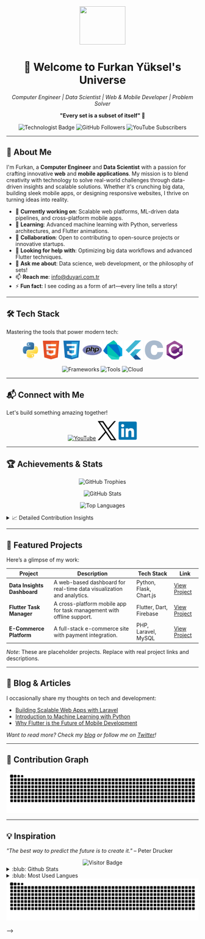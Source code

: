 <div align="center">
  <img src="https://media.giphy.com/media/v1.Y2lkPTc5MGI3NjExZDU2Y2JiOGRlYmIwNWQ1OGIyZDc4NzBkNTM5MDk0NDJkMDMxZDBlYyZjdD1n/1vh1PXneQqN1e/giphy.gif" width="120" height="100">
  <h1>👋 Welcome to Furkan Yüksel's Universe</h1>
  <p><em>Computer Engineer | Data Scientist | Web & Mobile Developer | Problem Solver</em></p>
  <p><strong>"Every set is a subset of itself" 🧠</strong></p>
  <img src="https://img.shields.io/badge/-Passionate%20Technologist-blue?style=for-the-badge&logo=codeigniter" alt="Technologist Badge"/>
  <img src="https://img.shields.io/github/followers/fyt19?label=Follow&style=social" alt="GitHub Followers"/>
  <img src="https://img.shields.io/youtube/channel/subscribers/UC1234567890?style=social" alt="YouTube Subscribers"/>
</div>

---

## 🌌 About Me
I'm Furkan, a **Computer Engineer** and **Data Scientist** with a passion for crafting innovative **web** and **mobile applications**. My mission is to blend creativity with technology to solve real-world challenges through data-driven insights and scalable solutions. Whether it's crunching big data, building sleek mobile apps, or designing responsive websites, I thrive on turning ideas into reality.

- 🔭 **Currently working on**: Scalable web platforms, ML-driven data pipelines, and cross-platform mobile apps.
- 🌱 **Learning**: Advanced machine learning with Python, serverless architectures, and Flutter animations.
- 👯 **Collaboration**: Open to contributing to open-source projects or innovative startups.
- 🤝 **Looking for help with**: Optimizing big data workflows and advanced Flutter techniques.
- 💬 **Ask me about**: Data science, web development, or the philosophy of sets!
- 📫 **Reach me**: [info@duyari.com.tr](mailto:info@duyari.com.tr)
- ⚡ **Fun fact**: I see coding as a form of art—every line tells a story!

---

## 🛠️ Tech Stack
Mastering the tools that power modern tech:

<p align="center">
  <img src="https://raw.githubusercontent.com/devicons/devicon/master/icons/python/python-original.svg" alt="Python" width="50" height="50" title="Python"/>
  <img src="https://raw.githubusercontent.com/devicons/devicon/master/icons/html5/html5-original.svg" alt="HTML" width="50" height="50" title="HTML"/>
  <img src="https://raw.githubusercontent.com/devicons/devicon/master/icons/css3/css3-original.svg" alt="CSS" width="50" height="50" title="CSS"/>
  <img src="https://raw.githubusercontent.com/devicons/devicon/master/icons/php/php-original.svg" alt="PHP" width="50" height="50" title="PHP"/>
  <img src="https://raw.githubusercontent.com/devicons/devicon/master/icons/dart/dart-original.svg" alt="Dart" width="50" height="50" title="Dart"/>
  <img src="https://raw.githubusercontent.com/devicons/devicon/master/icons/flutter/flutter-original.svg" alt="Flutter" width="50" height="50" title="Flutter"/>
  <img src="https://raw.githubusercontent.com/devicons/devicon/master/icons/c/c-original.svg" alt="C" width="50" height="50" title="C"/>
  <img src="https://raw.githubusercontent.com/devicons/devicon/master/icons/csharp/csharp-original.svg" alt="C#" width="50" height="50" title="C#"/>
</p>

<p align="center">
  <img src="https://img.shields.io/badge/Frameworks-Django%20|%20Flask%20|%20Laravel-blue?style=flat-square&logo=laravel" alt="Frameworks"/>
  <img src="https://img.shields.io/badge/Tools-Git%20|%20Docker%20|%20VS%20Code-green?style=flat-square&logo=docker" alt="Tools"/>
  <img src="https://img.shields.io/badge/Cloud-AWS%20|%20Firebase-orange?style=flat-square&logo=amazonaws" alt="Cloud"/>
</p>

---

## 📬 Connect with Me
Let's build something amazing together!

<p align="center">
  <a href="https://www.youtube.com/@cengaverfurkan"><img src="https://raw.githubusercontent.com/devicons/devicon/master/icons/youtube/youtube-original.svg" alt="YouTube" width="50" height="50"/></a>
  <a href="https://twitter.com/cengaver_f"><img src="https://raw.githubusercontent.com/devicons/devicon/master/icons/twitter/twitter-original.svg" alt="Twitter" width="50" height="50"/></a>
  <a href="https://www.linkedin.com/in/furkan-y%C3%BCksel-a25961240/"><img src="https://raw.githubusercontent.com/devicons/devicon/master/icons/linkedin/linkedin-original.svg" alt="LinkedIn" width="50" height="50"/></a>
</p>

---

## 🏆 Achievements & Stats
<p align="center">
  <img src="https://github-profile-trophy.vercel.app/?username=fyt19&theme=dracula&no-frame=true&margin-w=10" alt="GitHub Trophies"/>
</p>
<p align="center">
  <img src="https://github-readme-stats.vercel.app/api?username=fyt19&show_icons=true&theme=dracula&hide_border=true&count_private=true" alt="GitHub Stats"/>
</p>
<p align="center">
  <img src="https://github-readme-stats.vercel.app/api/top-langs/?username=fyt19&layout=compact&theme=dracula&hide_border=true" alt="Top Languages"/>
</p>

<details>
<summary>📈 Detailed Contribution Insights</summary>
<p align="center">
  <img src="https://github-readme-streak-stats.herokuapp.com/?user=fyt19&theme=dracula&hide_border=true" alt="GitHub Streak"/>
</p>
</details>

---

## 🚀 Featured Projects
Here’s a glimpse of my work:

| Project | Description | Tech Stack | Link |
|---------|-------------|------------|------|
| **Data Insights Dashboard** | A web-based dashboard for real-time data visualization and analytics. | Python, Flask, Chart.js | [View Project](https://github.com/fyt19/data-insights) |
| **Flutter Task Manager** | A cross-platform mobile app for task management with offline support. | Flutter, Dart, Firebase | [View Project](https://github.com/fyt19/task-manager) |
| **E-Commerce Platform** | A full-stack e-commerce site with payment integration. | PHP, Laravel, MySQL | [View Project](https://github.com/fyt19/ecommerce-platform) |

*Note*: These are placeholder projects. Replace with real project links and descriptions.

---

## 📝 Blog & Articles
I occasionally share my thoughts on tech and development:

- [Building Scalable Web Apps with Laravel](https://dev.to/fyt19/laravel-scalability)
- [Introduction to Machine Learning with Python](https://medium.com/@fyt19/ml-python)
- [Why Flutter is the Future of Mobile Development](https://dev.to/fyt19/flutter-future)

*Want to read more? Check my [blog](#) or follow me on [Twitter](https://twitter.com/cengaver_f)!*

---

## 🐍 Contribution Graph
<p align="center">
  <picture>
    <source media="(prefers-color-scheme: dark)" srcset="https://raw.githubusercontent.com/fyt19/fyt19/output/github-contribution-grid-snake-dark.svg">
    <source media="(prefers-color-scheme: light)" srcset="https://raw.githubusercontent.com/fyt19/fyt19/output/github-contribution-grid-snake.svg">
    <img alt="GitHub Contribution Snake" src="https://raw.githubusercontent.com/fyt19/fyt19/output/github-contribution-grid-snake.svg">
  </picture>
</p>

---

## 💡 Inspiration
*"The best way to predict the future is to create it."* – Peter Drucker

<div align="center">
  <img src="https://visitor-badge.laobi.icu/badge?page_id=fyt19.fyt19&style=flat-square&color=purple" alt="Visitor Badge"/>
</div>



<!--
<div align="center">
  <img src="https://media.giphy.com/media/v1.Y2lkPTc5MGI3NjExZDU2Y2JiOGRlYmIwNWQ1OGIyZDc4NzBkNTM5MDk0NDJkMDMxZDBlYyZjdD1n/1vh1PXneQqN1e/giphy.gif" width="100" height="90">
  <h1>👋 Hey, I'm Furkan Yüksel!</h1>
  <p><em>Computer Engineer | Data Scientist | Web & Mobile Developer</em></p>
  <p><strong>"Every set is a subset of itself" 🧠</strong></p>
</div>

---

## 🚀 About Me
I'm a passionate **Computer Engineer** and **Data Scientist** with a knack for building **web** and **mobile applications**. I love exploring the intersections of technology, data, and creativity to solve real-world problems. Currently, I'm diving deeper into **Big Data**, **Web Development**, and **Mobile App Development** with a focus on delivering impactful solutions.

- 🌱 **Currently learning**: Advanced PHP, Python (ML/AI), and Flutter for cross-platform apps.
- 🔭 **Working on**: Scalable web apps, data-driven insights, and mobile-first solutions.
- 👯 **Open to collaborate**: On open-source projects or innovative tech ideas.
- 💬 **Ask me about**: Tech, programming, or just about anything!
- 📫 **Reach me at**: [info@duyari.com.tr](mailto:info@duyari.com.tr)
- ⚡ **Fun fact**: I believe technology is the ultimate playground for creativity!

---

## 🌟 Skills & Tech Stack
Here are the tools and technologies I wield to build awesome projects:

<p align="center">
  <img src="https://raw.githubusercontent.com/devicons/devicon/master/icons/python/python-original.svg" alt="Python" width="40" height="40" title="Python"/>
  <img src="https://raw.githubusercontent.com/devicons/devicon/master/icons/html5/html5-original.svg" alt="HTML" width="40" height="40" title="HTML"/>
  <img src="https://raw.githubusercontent.com/devicons/devicon/master/icons/css3/css3-original.svg" alt="CSS" width="40" height="40" title="CSS"/>
  <img src="https://raw.githubusercontent.com/devicons/devicon/master/icons/php/php-original.svg" alt="PHP" width="40" height="40" title="PHP"/>
  <img src="https://raw.githubusercontent.com/devicons/devicon/master/icons/dart/dart-original.svg" alt="Dart" width="40" height="40" title="Dart"/>
  <img src="https://raw.githubusercontent.com/devicons/devicon/master/icons/flutter/flutter-original.svg" alt="Flutter" width="40" height="40" title="Flutter"/>
  <img src="https://raw.githubusercontent.com/devicons/devicon/master/icons/c/c-original.svg" alt="C" width="40" height="40" title="C"/>
  <img src="https://raw.githubusercontent.com/devicons/devicon/master/icons/csharp/csharp-original.svg" alt="C#" width="40" height="40" title="C#"/>
</p>

---

## 📫 Connect with Me
Let's stay in touch! Find me on:

<p align="center">
  <a href="https://www.youtube.com/@cengaverfurkan"><img src="https://raw.githubusercontent.com/devicons/devicon/master/icons/youtube/youtube-original.svg" alt="YouTube" width="40" height="40"/></a>
  <a href="https://twitter.com/cengaver_f"><img src="https://raw.githubusercontent.com/devicons/devicon/master/icons/twitter/twitter-original.svg" alt="Twitter" width="40" height="40"/></a>
  <a href="https://www.linkedin.com/in/furkan-y%C3%BCksel-a25961240/"><img src="https://raw.githubusercontent.com/devicons/devicon/master/icons/linkedin/linkedin-original.svg" alt="LinkedIn" width="40" height="40"/></a>
</p>

---

## 📊 GitHub Stats
<p align="center">
  <img src="https://github-readme-stats.vercel.app/api?username=fyt19&show_icons=true&theme=dracula&hide_border=true" alt="Furkan's GitHub Stats" />
</p>
<p align="center">
  <img src="https://github-readme-stats.vercel.app/api/top-langs/?username=fyt19&layout=compact&theme=dracula&hide_border=true" alt="Furkan's Most Used Languages" />
</p>

---

## 🏆 Featured Projects
Here are some of my favorite projects that showcase my skills:

- **[Project Name 1](https://github.com/fyt19/project1)**: A web app built with [Tech Stack] to [brief description]. *(Add a brief description and link to a real project.)*
- **[Project Name 2](https://github.com/fyt19/project2)**: A mobile app developed using Flutter for [brief description]. *(Replace with real project details.)*
- **[Project Name 3](https://github.com/fyt19/project3)**: A data science project leveraging Python and ML to [brief description]. *(Customize as needed.)*

*Want to collaborate on a project? Reach out!*

---

## 🐍 GitHub Contribution Graph
<p align="center">
  <img src="https://raw.githubusercontent.com/fyt19/fyt19/output/github-contribution-grid-snake.svg" alt="GitHub Contribution Snake" />
</p>

---

## 💡 Fun Quote
*"Code is like humor. When you have to explain it, it’s bad."* – Cory House

---

<div align="center">
  <img src="https://visitor-badge.laobi.icu/badge?page_id=fyt19.fyt19" alt="Visitor Badge"/>
</div>
-->

<!--
<img src = "https://media.giphy.com/media/v1.Y2lkPTc5MGI3NjExZDU2Y2JiOGRlYmIwNWQ1OGIyZDc4NzBkNTM5MDk0NDJkMDMxZDBlYyZjdD1n/1vh1PXneQqN1e/giphy.gif" align="right" width="100" height="90">

### Hi there, I'm Furkan. :blush:

## Computer Engineering | Data Scienist | Web Developer | Mobile App Developer

<font color = "blue">Every set is a Subset of it self</font>

### Reach out to me

[<img width="22" src="https://unpkg.com/simple-icons@v4/icons/youtube.svg" align=left />][youtube] [<img width="22" src="https://unpkg.com/simple-icons@v4/icons/twitter.svg" align=left />][twitter] [<img width="22" src="https://unpkg.com/simple-icons@v4/icons/linkedin.svg" align=left />][linkedin]

<br />
<br />

### Teach I use
<img src="https://raw.githubusercontent.com/github/explore/80688e429a7d4ef2fca1e82350fe8e3517d3494d/topics/python/python.png" width ="25" height="25"> <img src="https://raw.githubusercontent.com/github/explore/80688e429a7d4ef2fca1e82350fe8e3517d3494d/topics/html/html.png" width ="25" height="25"> <img src="https://raw.githubusercontent.com/github/explore/80688e429a7d4ef2fca1e82350fe8e3517d3494d/topics/css/css.png" width ="25" height="25"> <img src="https://raw.githubusercontent.com/github/explore/80688e429a7d4ef2fca1e82350fe8e3517d3494d/topics/php/php.png" width ="25" height="25"> <img src="https://raw.githubusercontent.com/github/explore/80688e429a7d4ef2fca1e82350fe8e3517d3494d/topics/dart/dart.png" width ="25" height="25"> <img src="https://raw.githubusercontent.com/github/explore/80688e429a7d4ef2fca1e82350fe8e3517d3494d/topics/flutter/flutter.png" width ="25" height="25"> <img src="https://raw.githubusercontent.com/github/explore/f3e22f0dca2be955676bc70d6214b95b13354ee8/topics/c/c.png" width ="25" height="25"> <img src="https://raw.githubusercontent.com/github/explore/f3e22f0dca2be955676bc70d6214b95b13354ee8/topics/csharp/csharp.png" width ="25" height="25"> <!-- <img src="https://raw.githubusercontent.com/github/explore/f3e22f0dca2be955676bc70d6214b95b13354ee8/topics/unity/unity.png" width ="25" height="25"> -->





<details>
<summary>:blub: Github Stats</summary>
<img src="https://github-readme-stats.vercel.app/api?username=fyt19&theme=dark"> <!-- dark, radical, merko, gruvbox, tokyonight, onedark, cobalt, synthwave, highcontrast, dracula  -->
</details>


<details>
<summary>:blub: Most Used Langues</summary>
<img src="https://github-readme-stats.vercel.app/api/top-langs/?username=fyt19&&layout=compact"> 
</details>

[youtube]: https://www.youtube.com/@cengaverfurkan
[twitter]: https://twitter.com/cengaver_f
[linkedin]: https://www.linkedin.com/in/furkan-y%C3%BCksel-a25961240/

<picture>
  <source media="(prefers-color-scheme: dark)" srcset="https://raw.githubusercontent.com/fyt19/fyt19/output/github-contribution-grid-snake-dark.svg">
  <source media="(prefers-color-scheme: light)" srcset="https://raw.githubusercontent.com/fyt19/fyt19/output/github-contribution-grid-snake.svg">
  <img alt="github contribution grid snake animation" src="https://raw.githubusercontent.com/fyt19/fyt19/output/github-contribution-grid-snake.svg">
</picture>

-->

<!--



### Hi there 👋
- 🔭 I’m currently working on web, big data and mobile.
- 🌱 I’m currently learning PHP, Python and Flutter.
- 👯 I’m looking to collaborate on ...
- 🤔 I’m looking for help with everything.
- 💬 Ask me about everything.
- 📫 How to reach me: info@duyari.com.tr
- 😄 Pronouns: ...
- ⚡ Fun fact: technology




**fyt19/fyt19** is a ✨ _special_ ✨ repository because its `README.md` (this file) appears on your GitHub profile.

Here are some ideas to get you started:

- 🔭 I’m currently working on web, big data and mobile.
- 🌱 I’m currently learning PHP, Python and Flutter.
- 👯 I’m looking to collaborate on ...
- 🤔 I’m looking for help with everything.
- 💬 Ask me about everything.
- 📫 How to reach me: info@duyari.com.tr
- 😄 Pronouns: ...
- ⚡ Fun fact: technology
-->

